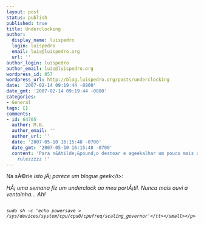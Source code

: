 ```yaml
---
layout: post
status: publish
published: true
title: Underclocking
author:
  display_name: luispedro
  login: luispedro
  email: luis@luispedro.org
  url: ''
author_login: luispedro
author_email: luis@luispedro.org
wordpress_id: 857
wordpress_url: http://blog.luispedro.org/posts/underclocking
date: '2007-02-14 09:19:44 -0800'
date_gmt: '2007-02-14 09:19:44 -0800'
categories:
- General
tags: []
comments:
- id: 64705
  author: M.B.
  author_email: ''
  author_url: ''
  date: '2007-05-10 16:15:48 -0700'
  date_gmt: '2007-05-10 16:15:48 -0700'
  content: 'Para n&Atilde;&pound;o destoar e ageekalhar um pouco mais o post: ubuntu
    rulezzzzz !'
---
```

<p>Na s&Atilde;&copy;rie <i>isto j&Atilde;&iexcl; parece um blogue geek<&#47;i>:
<p>H&Atilde;&iexcl; uma semana fiz um underclock ao meu port&Atilde;&iexcl;til. Nunca mais ouvi a ventoinha... Ah!
<p><small><br &#47;> <tt>sudo sh -c 'echo powersave > &#47;sys&#47;devices&#47;system&#47;cpu&#47;cpu0&#47;cpufreq&#47;scaling_governor'<&#47;tt><&#47;small><&#47;p></p>

